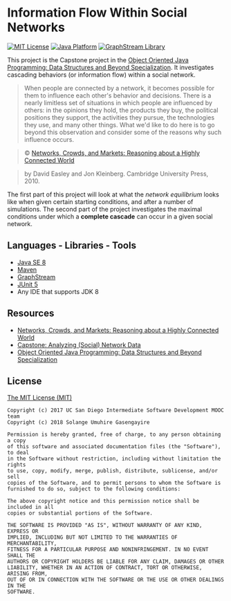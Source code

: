 # Information Flow Within Social Networks

[![MIT License](https://img.shields.io/badge/license-MIT%20License-green.svg)](https://github.com/SolangeUG/fundamentals/blob/master/LICENSE)
[![Java Platform](https://img.shields.io/badge/platform-Java-blue.svg)](https://docs.oracle.com/en/java/)
[![GraphStream Library](https://img.shields.io/badge/library-GraphStream-89A9E3.svg)](http://graphstream-project.org/)

This project is the Capstone project in the [Object Oriented Java Programming: Data Structures and Beyond Specialization](https://www.coursera.org/specializations/java-object-oriented).
It investigates cascading behaviors (or information flow) within a social network.

> When people are connected by a network, it becomes possible for them to influence each other's behavior and decisions.
> There is a nearly limitless set of situations in which people are influenced by others:
> in the opinions they hold, the products they buy, the political positions they support, the activities they pursue,
> the technologies they use, and many other things.
> What we'd like to do here is to go beyond this observation and consider some of the reasons why such influence occurs.
> 

> © [Networks, Crowds, and Markets: Reasoning about a Highly Connected World](http://www.cs.cornell.edu/home/kleinber/networks-book/)

> by David Easley and Jon Kleinberg. Cambridge University Press, 2010.

The first part of this project will look at what the *network equilibrium* looks like when given certain starting conditions, and after a number of simulations.
The second part of the project investigates the maximal conditions under which a __complete cascade__ can occur in a given social network.

## Languages - Libraries - Tools

- [Java SE 8](https://docs.oracle.com/javase/8/docs/)
- [Maven](https://maven.apache.org/what-is-maven.html)
- [GraphStream](http://graphstream-project.org/)
- [JUnit 5](http://junit.org/junit5/docs/current/user-guide/)
- Any IDE that supports JDK 8

## Resources

- [Networks, Crowds, and Markets: Reasoning about a Highly Connected World](http://www.cs.cornell.edu/home/kleinber/networks-book/)
- [Capstone: Analyzing (Social) Network Data](https://www.coursera.org/learn/intermediate-programming-capstone/home/info)
- [Object Oriented Java Programming: Data Structures and Beyond Specialization](https://www.coursera.org/specializations/java-object-oriented)

## License

[The MIT License (MIT)](https://opensource.org/licenses/MIT)

````
Copyright (c) 2017 UC San Diego Intermediate Software Development MOOC team
Copyright (c) 2018 Solange Umuhire Gasengayire

Permission is hereby granted, free of charge, to any person obtaining a copy
of this software and associated documentation files (the "Software"), to deal
in the Software without restriction, including without limitation the rights
to use, copy, modify, merge, publish, distribute, sublicense, and/or sell
copies of the Software, and to permit persons to whom the Software is
furnished to do so, subject to the following conditions:

The above copyright notice and this permission notice shall be included in all
copies or substantial portions of the Software.

THE SOFTWARE IS PROVIDED "AS IS", WITHOUT WARRANTY OF ANY KIND, EXPRESS OR
IMPLIED, INCLUDING BUT NOT LIMITED TO THE WARRANTIES OF MERCHANTABILITY,
FITNESS FOR A PARTICULAR PURPOSE AND NONINFRINGEMENT. IN NO EVENT SHALL THE
AUTHORS OR COPYRIGHT HOLDERS BE LIABLE FOR ANY CLAIM, DAMAGES OR OTHER
LIABILITY, WHETHER IN AN ACTION OF CONTRACT, TORT OR OTHERWISE, ARISING FROM,
OUT OF OR IN CONNECTION WITH THE SOFTWARE OR THE USE OR OTHER DEALINGS IN THE
SOFTWARE.

````
